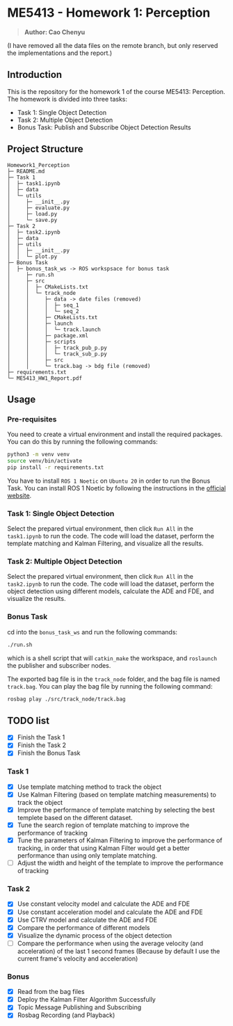 # ME5413 - Homework 1: Perception

> **Author: Cao Chenyu**

(I have removed all the data files on the remote branch, but only reserved the implementations and the report.)

## Introduction

This is the repository for the homework 1 of the course ME5413: Perception. The homework is divided into three tasks:

- Task 1: Single Object Detection
- Task 2: Multiple Object Detection
- Bonus Task: Publish and Subscribe Object Detection Results

## Project Structure

``` plaintxt
Homework1_Perception
├─ README.md
├─ Task 1
│  ├─ task1.ipynb
│  ├─ data
│  └─ utils
│     ├─ __init__.py
│     ├─ evaluate.py
│     ├─ load.py
│     └─ save.py
├─ Task 2
│  ├─ task2.ipynb
│  ├─ data
│  ├─ utils
│  │  ├─ __init__.py
│  │  └─ plot.py
├─ Bonus Task
│  ├─ bonus_task_ws -> ROS workspsace for bonus task
│     ├─ run.sh
│     ├─ src
│     │  ├─ CMakeLists.txt
│     │  └─ track_node
│     │     ├─ data -> date files (removed)
│     │     │  ├─ seq_1
│     │     │  └─ seq_2
│     │     ├─ CMakeLists.txt
│     │     ├─ launch
│     │     │  └─ track.launch
│     │     ├─ package.xml
│     │     ├─ scripts
│     │     │  ├─ track_pub_p.py
│     │     │  └─ track_sub_p.py
│     │     ├─ src
│     │     └─ track.bag -> bdg file (removed)
├─ requirements.txt
└─ ME5413_HW1_Report.pdf
```

## Usage

### Pre-requisites

You need to create a virtual environment and install the required packages. You can do this by running the following commands:

```bash
python3 -m venv venv
source venv/bin/activate
pip install -r requirements.txt
```

You have to install `ROS 1 Noetic` on `Ubuntu 20` in order to run the Bonus Task. You can install ROS 1 Noetic by following the instructions in the [official website](http://wiki.ros.org/noetic/Installation/Ubuntu).

### Task 1: Single Object Detection

Select the prepared virtual environment, then click `Run All` in the `task1.ipynb` to run the code. The code will load the dataset, perform the template matching and Kalman Filtering, and visualize all the results.

### Task 2: Multiple Object Detection

Select the prepared virtual environment, then click `Run All` in the `task2.ipynb` to run the code. The code will load the dataset, perform the object detection using different models, calculate the ADE and FDE, and visualize the results.

### Bonus Task

cd into the `bonus_task_ws` and run the following commands:

```bash
./run.sh
```

which is a shell script that will `catkin_make` the workspace, and `roslaunch` the publisher and subscriber nodes.

The exported bag file is in the `track_node` folder, and the bag file is named `track.bag`. You can play the bag file by running the following command:

```bash
rosbag play ./src/track_node/track.bag
```

## TODO list

- [x] Finish the Task 1
- [x] Finish the Task 2
- [x] Finish the Bonus Task

### Task 1

- [x] Use template matching method to track the object
- [x] Use Kalman Filtering (based on template matching measurements) to track the object
- [x] Improve the performance of template matching by selecting the best templete based on the different dataset.
- [x] Tune the search region of template matching to improve the performance of tracking
- [x] Tune the parameters of Kalman Filtering to improve the performance of tracking, in order that using Kalman Filter would get a better performance than using only template matching.
- [ ] Adjust the width and height of the template to improve the performance of tracking 

### Task 2

- [x] Use constant velocity model and calculate the ADE and FDE
- [x] Use constant acceleration model and calculate the ADE and FDE
- [x] Use CTRV model and calculate the ADE and FDE
- [x] Compare the performance of different models
- [x] Visualize the dynamic process of the object detection
- [ ] Compare the performance when using the average velocity (and acceleration) of the last 1 second frames (Because by default I use the current frame's velocity and acceleration)

### Bonus

- [x] Read from the bag files
- [x] Deploy the Kalman Filter Algorithm Successfully
- [x] Topic Message Publishing and Subscribing
- [x] Rosbag Recording (and Playback)
